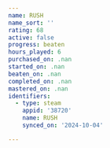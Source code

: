 ```yaml
---
name: RUSH
name_sort: ''
rating: 68
active: false
progress: beaten
hours_played: 6
purchased_on: .nan
started_on: .nan
beaten_on: .nan
completed_on: .nan
mastered_on: .nan
identifiers:
  - type: steam
    appid: '38720'
    name: RUSH
    synced_on: '2024-10-04'

---
```

